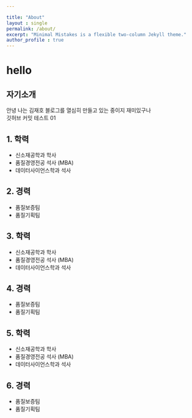 ```yaml
---

title: "About"
layout : single
permalink: /about/
excerpt: "Minimal Mistakes is a flexible two-column Jekyll theme."
author_profile : true
---
```


# hello 

## 자기소개
안녕 나는 김재호 블로그를 열심히 만들고 있는 중이지 재미있구나<br>
깃허브 커밋 테스트 01


## 1. 학력
- 신소재공학과 학사
- 품질경영전공 석사 (MBA)
- 데이터사이언스학과 석사

## 2. 경력

- 품질보증팀
- 품질기획팀

## 3. 학력
- 신소재공학과 학사
- 품질경영전공 석사 (MBA)
- 데이터사이언스학과 석사

## 4. 경력

- 품질보증팀
- 품질기획팀

## 5. 학력
- 신소재공학과 학사
- 품질경영전공 석사 (MBA)
- 데이터사이언스학과 석사

## 6. 경력

- 품질보증팀
- 품질기획팀